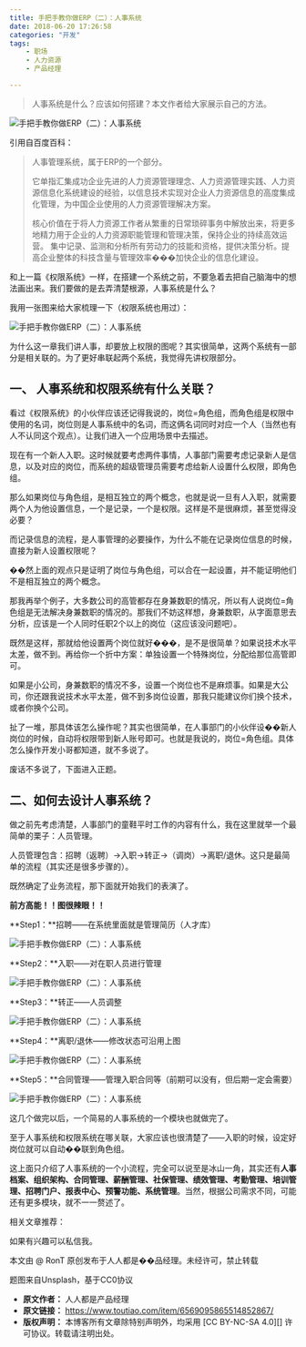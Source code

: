 ```yaml
---
title: 手把手教你做ERP（二）：人事系统
date: 2018-06-20 17:26:58
categories: "开发"
tags:
	- 职场
	- 人力资源
	- 产品经理

---
```


> 人事系统是什么？应该如何搭建？本文作者给大家展示自己的方法。

![手把手教你做ERP（二）：人事系统][ERP]

引用自百度百科：

> 人事管理系统，属于ERP的一个部分。
> 
> 它单指汇集成功企业先进的人力资源管理理念、人力资源管理实践、人力资源信息化系统建设的经验，以信息技术实现对企业人力资源信息的高度集成化管理，为中国企业使用的人力资源管理解决方案。
> 
> 核心价值在于将人力资源工作者从繁重的日常琐碎事务中解放出来，将更多地精力用于企业的人力资源职能管理和管理决策，保持企业的持续高效运营。 集中记录、监测和分析所有劳动力的技能和资格，提供决策分析。提高企业整体的科技含量与管理效率���加快企业的信息化建设。

和上一篇《权限系统》一样，在搭建一个系统之前，不要急着去把自己脑海中的想法画出来。我们要做的是去弄清楚根源，人事系统是什么？

我用一张图来给大家梳理一下（权限系统也用过）：

![手把手教你做ERP（二）：人事系统][ERP 1]

为什么这一章我们讲人事，却要放上权限的图呢？其实很简单，这两个系统有一部分是相关联的。为了更好串联起两个系统，我觉得先讲权限部分。

## 一、 人事系统和权限系统有什么关联？ ##

看过《权限系统》的小伙伴应该还记得我说的，岗位=角色组，而角色组是权限中使用的名词，岗位则是人事系统中的名词，而这俩名词同时对应一个人（当然也有人不认同这个观点）。让我们进入一个应用场景中去描述。

现在有一个新人入职。这时候就要考虑两件事情，人事部门需要考虑记录新人是信息，以及对应的岗位，而系统的超级管理员需要考虑给新人设置什么权限，即角色组。

那么如果岗位与角色组，是相互独立的两个概念，也就是说一旦有人入职，就需要两个人为他设置信息，一个是记录，一个是权限。这样是不是很麻烦，甚至觉得没必要？

而记录信息的流程，是人事管理的必要操作，为什么不能在记录岗位信息的时候，直接为新人设置权限呢？

��然上面的观点只是证明了岗位与角色组，可以合在一起设置，并不能证明他们不是相互独立的两个概念。

那我再举个例子，大多数公司的高管都存在身兼数职的情况，所以有人说岗位=角色组是无法解决身兼数职的情况的。那我们不妨这样想，身兼数职，从字面意思去分析，应该是一个人同时任职2个以上的岗位（这应该没问题吧）。

既然是这样，那就给他设置两个岗位就好���，是不是很简单？如果说技术水平太差，做不到。再给你一个折中方案：单独设置一个特殊岗位，分配给那位高管即可。

如果是小公司，身兼数职的情况不多，设置一个岗位也不是麻烦事。如果是大公司，你还跟我说技术水平太差，做不到多岗位设置，那我只能建议你们换个技术，或者你换个公司。

扯了一堆，那具体该怎么操作呢？其实也很简单，在人事部门的小伙伴设��新人岗位的时候，自动将权限带到新人账号即可。也就是我说的，岗位=角色组。具体怎么操作开发小哥都知道，就不多说了。

废话不多说了，下面进入正题。

## 二、如何去设计人事系统？ ##

做之前先考虑清楚，人事部门的童鞋平时工作的内容有什么，我在这里就举一个最简单的栗子：人员管理。

人员管理包含：招聘（返聘）→入职→转正→（调岗）→离职/退休。这只是最简单的流程（其实还是很多步骤的）。

既然确定了业务流程，那下面就开始我们的表演了。

**前方高能！！图很辣眼！！**

**Step1：**招聘——在系统里面就是管理简历（人才库）

![手把手教你做ERP（二）：人事系统][ERP 2]

**Step2：**入职——对在职人员进行管理

![手把手教你做ERP（二）：人事系统][ERP 3]

**Step3：**转正——人员调整

![手把手教你做ERP（二）：人事系统][ERP 4]

**Step4：**离职/退休——修改状态可沿用上图

![手把手教你做ERP（二）：人事系统][ERP 5]

**Step5：**合同管理——管理入职合同等（前期可以没有，但后期一定会需要）

![手把手教你做ERP（二）：人事系统][ERP 6]

这几个做完以后，一个简易的人事系统的一个模块也就做完了。

至于人事系统和权限系统在哪关联，大家应该也很清楚了——入职的时候，设定好岗位就可以自动��联到角色组。

这上面只介绍了人事系统的一个小流程，完全可以说至是冰山一角，其实还有**人事档案、组织架构、合同管理、薪酬管理、社保管理、绩效管理、考勤管理、培训管理、招聘门户、报表中心、预警功能、系统管理**。当然，根据公司需求不同，可能还有更多模块，就不一一赘述了。

相关文章推荐：

如果有兴趣可以私信我。

本文由 @ RonT 原创发布于人人都是��品经理。未经许可，禁止转载

题图来自Unsplash，基于CC0协议


[ERP]: static/resources/crawler/YMAR-Z3B2-UZ2E.jpg
[ERP 1]: static/resources/crawler/IFR2-IZNI-BQUJ.jpg
[ERP 2]: static/resources/crawler/AAZN-VIUV-AQ32.jpg
[ERP 3]: static/resources/crawler/AUZI-Z2JB-6FQU.jpg
[ERP 4]: static/resources/crawler/ZRFY-FNNA-AJYZ.jpg
[ERP 5]: http://p9.pstatp.com/large/pgc-image/1529486818018bfc57c2017
[ERP 6]: static/resources/crawler/MFUM-BZBQ-UEAJ.jpg
 *  **原文作者：** 人人都是产品经理
 *  **原文链接：** https://www.toutiao.com/item/6569095865514852867/
 *  **版权声明：** 本博客所有文章除特别声明外，均采用 [CC BY-NC-SA 4.0][] 许可协议。转载请注明出处。
